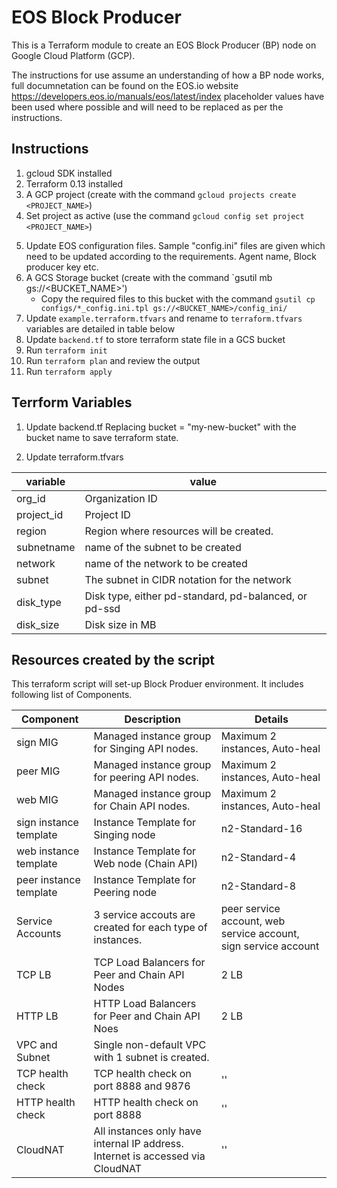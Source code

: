 # EOS Block Producer
This is a Terraform module to create an EOS Block Producer (BP) node on Google Cloud Platform (GCP).

The instructions for use assume an understanding of how a BP node works, full documnetation can be found on the EOS.io website https://developers.eos.io/manuals/eos/latest/index placeholder values have been used where possible and will need to be replaced as per the instructions.

## Instructions
1. gcloud SDK installed
2. Terraform 0.13 installed
3. A GCP project (create with the command `gcloud projects create <PROJECT_NAME>`)
4. Set project as active (use the command `gcloud config set project <PROJECT_NAME>`)
<!-- 4. Enable the following APIs in the GCP project -->
5. Update EOS configuration files. Sample "config.ini" files are given which need to be updated according to the requirements. Agent name, Block producer key etc.
6. A GCS Storage bucket (create with the command `gsutil mb gs://<BUCKET_NAME>')
    - Copy the required files to this bucket with the command   `gsutil cp configs/*_config.ini.tpl gs://<BUCKET_NAME>/config_ini/`
7. Update `example.terraform.tfvars` and rename to `terraform.tfvars` variables are detailed in table below
8. Update `backend.tf` to store terraform state file in a GCS bucket
9. Run `terraform init`
10. Run `terraform plan` and review the output
11. Run `terraform apply`

## Terrform Variables
1. Update backend.tf 
Replacing bucket = "my-new-bucket" with the bucket name to save terraform state.

2. Update terraform.tfvars

|variable| value|
|------|-------|
|org_id|Organization ID|
|project_id|Project ID |
|region|Region where resources will be created. |
|subnetname| name of the subnet to be created|
|network| name of the network to be created|
|subnet| The subnet in CIDR notation for the network|
|disk_type| Disk type, either pd-standard, pd-balanced, or pd-ssd|
|disk_size| Disk size in MB|
 
 ## Resources created by the script

This terraform script will set-up Block Produer environment. It includes following list of Components.

| Component | Description | Details    |
|-----------|-------------|------------|
| sign MIG  | Managed instance group for Singing API nodes.|  Maximum 2 instances, Auto-heal|
| peer MIG  | Managed instance group for peering API nodes. |  Maximum 2 instances, Auto-heal |
| web MIG  | Managed instance group for Chain API nodes.| Maximum 2 instances, Auto-heal|
| sign instance template | Instance Template for Singing node |  n2-Standard-16 | 
| web instance template |  Instance Template for Web node (Chain API)| n2-Standard-4 |
|peer instance template |  Instance Template for Peering node|n2-Standard-8 | 
|Service Accounts | 3 service accouts are created for each type of instances. | peer service account, web service account, sign service account | 
|TCP LB | TCP Load Balancers for Peer and Chain API Nodes | 2 LB|
|HTTP LB | HTTP Load Balancers for Peer and Chain API Noes | 2 LB |
|VPC and Subnet |  Single non-default VPC with 1 subnet is created. | |
|TCP health check| TCP health check on port 8888 and 9876 |''|
|HTTP health check |HTTP health check on port 8888 |''|
|CloudNAT |  All instances only have internal IP address. Internet is accessed via CloudNAT|''|